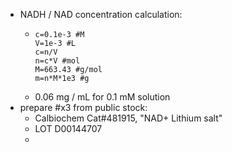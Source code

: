 - NADH / NAD concentration calculation:
	- ```calc
	  c=0.1e-3 #M
	  V=1e-3 #L
	  c=n/V
	  n=c*V #mol
	  M=663.43 #g/mol
	  m=n*M*1e3 #g
	  ```
	- 0.06 mg / mL for 0.1 mM solution
- prepare #x3 from public stock:
	- Calbiochem Cat#481915, "NAD+ Lithium salt"
	- LOT D00144707
	-